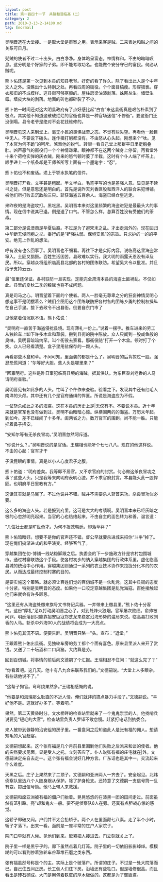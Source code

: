 ```yaml
---
layout: post
title: 第一百四十一节　共建和谐临高（二）
category: 2
path: 2010-3-13-2-14100.md
tag: [normal]
---
```


吴明晋选在大堂接。一是取大堂是审案之用。表示来客是贼。二来表达和贼之间的关系可日月。

髡贼的使者不过二十出头。白白净净。身体略呈富态。神情祥和。不由的暗暗叹息。这分明是个好家的子弟。即不能考取功名。也能做个安分守已的富民。何必从贼呢。

熊卜佑还是第一次见到本县的知县老爷。好奇的看了许久。除了看出此人是个中年文人之外。没瞧出什么特别之处。再看四周的衙役。个个面目槁瘦。形容猥亵。穿衣服旧的不成模样。这县衙可够寒颤的。屋柱房梁油漆剥落。蛛网丛生。墙壁生霉。墙皮大块的剥落。地面的砖也都碎裂了不少。

熊卜佑一时间还对这大明县政府有了点好感比起“白宫”来这县衙真是艰苦朴素到了极点。其实他不知道这破破烂烂的官衙也算是一种官场迷信“不修衙”。要这衙门还没倒塌。县令老爷是绝对不会花钱维修的。

吴明晋见这人来到堂上。毫无小民的畏惧战栗之态。不觉有些失望。再看他一脸目中无人。不要说下磕头。连作揖打躬都没有。不由怒从心头起。刚想来个“呔。见了本官为何不跪”的呵斥。煞煞他的锐气。转眼一看自己堂上那群平日里挺胸叠肚。凶声恶气的衙役们一个个神情谦卑。眼神都不在这两个贼身上停留。再看堂外十来个荷枪实弹的灰衣贼。刚来的怒气顿时萎了半截。这时有个仆人端了杯茶上。顺手递上一个纸条却是王师爷所写上面有一个墨笔字：“忍”。

熊卜佑也不和废话。递上于鄂水执笔的信件。

吴明晋打开看。文字甚是粗鄙。半文半白。毛笔字写的也是差强人意。显见是不读书之徒。但是意思还是明白的。首先是说昨天刘香匪股和西洋人的联合来犯博铺。被他们所打败击沉敌船三只。斩获海盗五百余人。海盗已经仓皇逃走。

来昨夜的是海盗攻打。黑吃黑。吴明晋本来对这里频繁的海盗进犯是最最头大的事情。现在信中说其已退。倒是送了口气。不管怎么样。总算百姓没有受他们的荼毒。

第二部分是说澳商是华夏后裔。不过是为了避宋末之乱。才出走海外的。现在回归中华断无侵同胞之举。奉行的是“铲强扶弱。保境安民”的宗旨。只求护的一的的平安。绝无上作乱的想法。

哼有没有也么回事了。吴明晋也不细看。再往下才是实际内容。说临高这里海盗常窜入。土匪又猖獗。百姓生活困苦。县政难以实行。我大明的雨露天恩没有泽及民。所以。穿越众将组织临高县北部的各村的团练联防。希望吴大令以批准。并且给予支持云云。

最"信里还保证。各村联防一旦实现。定能完全肃清本县的海盗土匪祸乱。不仅如此。县里的夏秋二季的粮赋也将不成问题。

真是司马之心。明晋望着下面的个使者。两人一脸毫无尊卑之分的狂妄神情吴明心想这事不是明摆着么？贼们企图用这个团练联防把各村各的团练乡勇的控制权操纵在自己手里。接下去政令不出县衙。倒要自东门市了

见他拿着信沉默不语。熊卜佑说：

“吴明府一直苦于海盗侵扰县境。现有薄礼一份上。”说着一摆手。推车进来的劳工从独轮车上缷下许多木盒和草袋。搬到县衙的院中陈放。众人只闻到一股咸鱼般的臭味。吴明晋暗暗纳罕。叫个衙役去察看。那衙役随"打开一个木盒。顿时打了个突。众人已经看清楚。盒子里用盐保存的一颗人头。

再看那些木盒和草。不问可知。里面装的都是什么了。吴明晋的后背掠过一股。强忍恐慌问道：“尔等好大胆。些人头是哪里来？”

“回禀明府。这些是昨日窜犯临高县境的海贼。据其供认。为东巨渠刘老香的人马请明府查验。”

吴明晋见有如此多的人头。忙叫了个仵作来查验。验看之下。发现其中还有红毛人南洋的头颅。其中还有几个是官府通缉的悍匪。所说是海盗应为不假。

一仗斩杀如此之多的海盗。这在本县的历史上是|无仅有不。不要说本县。近十年来就是官军也没有做到过。吴明不由暗暗心惊。纵横闽两的的海盗。万历末年起。到如今。差不已经闹了十多年。阖两省之力。数万官军的围剿。尚不能一胜。只能捏着鼻子招安。

“安知尔等有无杀良冒功。”吴明晋忽然呵斥道。

“你说什么？。”吴明晋说的是官话。王瑞相也能听个七七八八。现在的他这样说。不由的心起：官军才干

子没屁眼的事情。真是以小人心度君子之腹。

熊卜佑道：“明府差矣。我等即不居官。又不求官府的封赏。何必做这杀良冒功之事？这些人头。只是我等来向明府表明心迹。并不求官府封赏。本县能灭此一股悍匪。也明府平日里教有方。”

这话其实就是马屁了。不过他说并不错。贼并不需要杀人斩首来功。杀良冒功似必要。

这么多的海盗人头。若是报到府里。这可是大大的考绩啊。吴明晋本来已经灰暗之极的心忽然明亮起来。当官的心也热络起来。不由自主的面色转为和善。温言道：

“几位壮士都是旷世奇才。为何不报效朝廷。却落草莽？”

熊卜佑暗暗好。想要不是你的官声还不错。督公早就要杀进城来把你“斗争”掉了。现在俺们搞渐进式的和平演变。经够客气了。

穿越集团在仞-博铺一线站稳脚跟之后。执委会的下一步施政方针是农村包围城市。通过村寨联防这个手段。使各村初步的纳入穿越集团的行政体系里。虚化临高县城的统治中心作用。穿越集团则通过一系列的农业技术协作来拉拢分化本的的农民。从而达成最终控制村寨的目的。

是要实施这个策略。就必须让百姓们觉的百仞城不是一伙乱党。这其中县衙的态度十分紧。特别是吴明晋的态度。如果他一口咬定穿越集团是乱党海寇。百姓接触起他们来就会有许多顾忌。

“这里还有从海盗处缴来旗号文书符记兵器。一并带来上缴县里。”熊卜佑十分客气。这份“厚礼”足以打动吴明晋之心了。对到处烽火狼烟。官军屡次败绩。俞帅被问罪。明廷落到只能靠招安巨寇郑芝龙来稳定沿海形势的滥局来说。临高县打败刘香的人马。斩杀中外海00人的战绩将会成为一大亮点。

熊卜佑见其沉不语。便要告辞。吴明晋只略一"头。宣布：“退堂。”

王跟着熊卜佑出县衙。见独轮车旁的劳工都个个面有喜色。原来县里派人来开了赏钱。又送了二十坛酒和二口风猪。大约算是劳。

回到百仞城。将事情的前后向文德嗣了个汇报。王瑞相忍不住问：“就这么完了？”

“你看着吧。这几天。他十有八九会来联系我们的。”文德嗣说。“大堂上人多眼杂。有些话他说不了。”

“这帮子狗官。弯弯绕果然多。”王瑞相感慨的说。

“他要是和海瑞那么耿直的不近人情。俺们就非的搞点暴力手段了。”文德嗣说。“幸好他不是。这就好办多了。等着吧。”

果然。第二天黄昏时分。文水桥畔的检查站里就来了一个鬼鬼祟祟的人。他找哨兵说要见“短毛的大官”。检查站里负责人罗铎不敢怠慢。赶紧打电话到执委会。

来人被带到僻静的治安组的房子里。一番盘问之后知道此人是张有福的佣人。想请短毛的大官赴宴。

文德嗣想起来。这个张有福是几个月前县里围剿他们失败之后派来和谈的使者。他的突然要求见面。显是受人之托。立刻答应了。仆人说张有福的庄宅就在|外。文德嗣决定亲自去走一。这个张有福会说好几种方言。广东话也是其中一。交流起来什么难度。

天黑之后。庄子上果然来了二顶子。文德嗣和亚洲两人一齐去了。安全起见。北炜侦察队里选八个人随身跟从保护。除了护身枪支。还特意了文德嗣一支信号筒一旦有变。掷出信号筒。他马上带人来救援。

文德嗣和席亚洲被有福的佃户们抬着。晃晃悠悠的在漆黑一团的田间走过。前面虽然有笼引路。亮"却和鬼火一般。要不是侦察队8人在旁。还真有点胆战心惊的感觉。

这轿子即破又闷。户们并不太会抬轿子。两个人在里面颠七八素。走了半个小时。轿子才落下。出来一看。面前是一座平常的庄户人家院子。

院门口早就有人候。见他们到来。赶紧把人接进去。门立刻就关上了。

院子里一样是黑乎乎的。廊下虽然点着几灯笼。院子里的一切依旧影影绰绰。模模糊的可以看到停着独轮车谷草堆石磨之类东西。

张有福虽然号称是个的主。实际上是个破落户。所谓的庄子。不过是一处大院落而已。自己住五间正房。长工佣人们住下房。沿墙还有些牲口。但是墙修很高。而且看出是砖石砌成。大门是用包着铁皮的厚木板做的。这都是为了御匪盗。